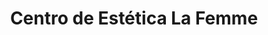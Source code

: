---
title: "Centro de Estética La Femme"
url: /santiago-de-compostela/centro-de-estetica-la-femme/
shop: cosméticos
---
